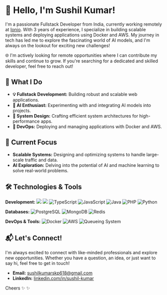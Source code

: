 # 👋 Hello, I'm Sushil Kumar!

I'm a passionate Fullstack Developer from India, currently working remotely at [Ionio](https://www.ionio.com). With 3 years of experience, I specialize in building scalable systems and deploying applications using Docker and AWS. My journey in tech has led me to explore the fascinating world of AI models, and I'm always on the lookout for exciting new challenges!

🌐 I'm actively looking for remote opportunities where I can contribute my skills and continue to grow. If you're searching for a dedicated and skilled developer, feel free to reach out!

## 🚀 What I Do
- **💡 Fullstack Development:** Building robust and scalable web applications.
- **🤖 AI Enthusiast:** Experimenting with and integrating AI models into projects.
- **🔧 System Design:** Crafting efficient system architectures for high-performance apps.
- **🚀 DevOps:** Deploying and managing applications with Docker and AWS.


## 🎯 Current Focus
- **Scalable Systems:** Designing and optimizing systems to handle large-scale traffic and data.
- **AI Exploration:** Delving into the potential of AI and machine learning to solve real-world problems.

## 🛠 Technologies & Tools
**Development:** ![](https://img.shields.io/badge/-React-61DAFB?style=flat&logo=react&logoColor=white)
 ![](https://img.shields.io/badge/-Node.js-339933?style=flat&logo=node.js&logoColor=white) ![TypeScript](https://img.shields.io/badge/-TypeScript-007ACC?style=flat&logo=typescript&logoColor=white) ![JavaScript](https://img.shields.io/badge/-JavaScript-F7DF1E?style=flat&logo=javascript&logoColor=black) ![Java](https://img.shields.io/badge/-Java-007396?style=flat&logo=java&logoColor=white) ![PHP](https://img.shields.io/badge/-PHP-777BB4?style=flat&logo=php&logoColor=white) ![Python](https://img.shields.io/badge/-Python-3776AB?style=flat&logo=python&logoColor=white)

**Databases:** ![PostgreSQL](https://img.shields.io/badge/-PostgreSQL-336791?style=flat&logo=postgresql&logoColor=white) ![MongoDB](https://img.shields.io/badge/-MongoDB-47A248?style=flat&logo=mongodb&logoColor=white) ![Redis](https://img.shields.io/badge/-Redis-DC382D?style=flat&logo=redis&logoColor=white)

**DevOps & Tools:** ![Docker](https://img.shields.io/badge/-Docker-2496ED?style=flat&logo=docker&logoColor=white) ![AWS](https://img.shields.io/badge/-AWS-232F3E?style=flat&logo=amazon-aws&logoColor=white) ![Queueing System](https://img.shields.io/badge/-Queueing_System-FF9900?style=flat)


## 📬 Let's Connect!
I'm always excited to connect with like-minded professionals and explore new opportunities. Whether you have a question, an idea, or just want to say hi, feel free to get in touch!

- **Email:** [sushilkumarskp618@gmail.com](mailto:sushilkumarskp618@gmail.com)
- **LinkedIn:** [linkedin.com/in/sushil-kumar](https://www.linkedin.com/in/sushil-kumar/)

Cheers ✨ ✨
